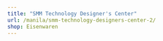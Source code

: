 ```yaml
---
title: "SMM Technology Designer's Center"
url: /manila/smm-technology-designers-center-2/
shop: Eisenwaren
---
```

